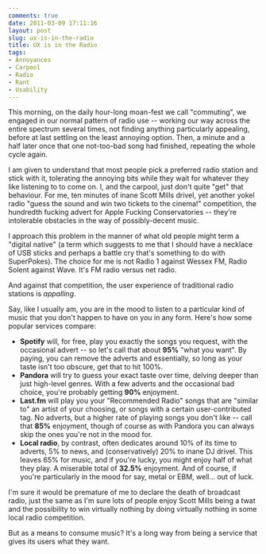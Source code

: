 ```yaml
---
comments: true
date: 2011-03-09 17:11:16
layout: post
slug: ux-is-in-the-radio
title: UX is in the Radio
tags:
- Annoyances
- Carpool
- Radio
- Rant
- Usability
---
```


This morning, on the daily hour-long moan-fest we call "commuting", we engaged in our normal pattern of radio use -- working our way across the entire spectrum several times, not finding anything particularly appealing, before at last settling on the least annoying option. Then, a minute and a half later once that one not-too-bad song had finished, repeating the whole cycle again.

I am given to understand that most people pick a preferred radio station and stick with it, tolerating the annoying bits while they wait for whatever they like listening to to come on. I, and the carpool, just don't quite "get" that behaviour. For me, ten minutes of inane Scott Mills drivel, yet another yokel radio "guess the sound and win two tickets to the cinema!" competition, the hundredth fucking advert for Apple Fucking Conservatories -- they're intolerable obstacles in the way of possibly-decent music.

I approach this problem in the manner of what old people might term a "digital native" (a term which suggests to me that I should have a necklace of USB sticks and perhaps a battle cry that's something to do with SuperPokes). The choice for me is not Radio 1 against Wessex FM, Radio Solent against Wave. It's FM radio versus net radio.

And against that competition, the user experience of traditional radio stations is _appalling_.

Say, like I usually am, you are in the mood to listen to a particular kind of music that you don't happen to have on you in any form. Here's how some popular services compare:  

  * **Spotify** will, for free, play you exactly the songs you request, with the occasional advert -- so let's call that about **95%** "what you want". By paying, you can remove the adverts and essentially, so long as your taste isn't too obscure, get that to hit 100%.
  * **Pandora** will try to guess your exact taste over time, delving deeper than just high-level genres. With a few adverts and the occasional bad choice, you're probably getting **90%** enjoyment.
  * **Last.fm** will play you your "Recommended Radio" songs that are "similar to" an artist of your choosing, or songs with a certain user-contributed tag. No adverts, but a higher rate of playing songs you don't like -- call that **85%** enjoyment, though of course as with Pandora you can always skip the ones you're not in the mood for.
  * **Local radio**, by contrast, often dedicates around 10% of its time to adverts, 5% to news, and (conservatively) 20% to inane DJ drivel. This leaves 65% for music, and if you're lucky, you might enjoy half of what they play. A miserable total of **32.5%** enjoyment. And of course, if you're particularly in the mood for say, metal or EBM, well... out of luck.

I'm sure it would be premature of me to declare the death of broadcast radio, just the same as I'm sure lots of people enjoy Scott Mills being a twat and the possibility to win virtually nothing by doing virtually nothing in some local radio competition.

But as a means to consume music? It's a long way from being a service that gives its users what they want.
